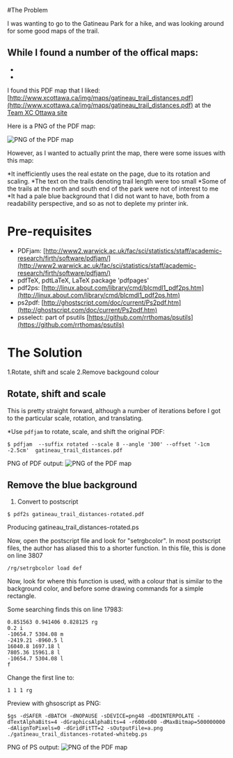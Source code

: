 
#The Problem

I was wanting to go to the Gatineau Park for a hike, and was looking around for some good maps of the trail.

While I found a number of the offical maps:
-
-
-

I found this PDF map that I liked: [http://www.xcottawa.ca/img/maps/gatineau_trail_distances.pdf](http://www.xcottawa.ca/img/maps/gatineau_trail_distances.pdf)
at the [Team XC Ottawa site](http://www.xcottawa.ca/about_us.php)

Here is a PNG of the PDF map:

![PNG of the PDF map](gatineau_trail_distances.png)

However, as I wanted to actually print the map, there were some issues with this map:

*It inefficiently uses the real estate on the page, due to its rotation and scaling.
*The text on the trails denoting trail length were too small
*Some of the trails at the north and south end of the park were not of interest to me
*It had a pale blue background that I did not want to have, both from a readability perspective, and so as not to deplete my printer ink.




# Pre-requisites
* PDFjam: [http://www2.warwick.ac.uk/fac/sci/statistics/staff/academic-research/firth/software/pdfjam/](http://www2.warwick.ac.uk/fac/sci/statistics/staff/academic-research/firth/software/pdfjam/)
* pdfTeX, pdtLaTeX, LaTeX package 'pdfpages'
* pdf2ps: [http://linux.about.com/library/cmd/blcmdl1_pdf2ps.htm](http://linux.about.com/library/cmd/blcmdl1_pdf2ps.htm)
* ps2pdf: [http://ghostscript.com/doc/current/Ps2pdf.htm](http://ghostscript.com/doc/current/Ps2pdf.htm)
* psselect: part of psutils [https://github.com/rrthomas/psutils](https://github.com/rrthomas/psutils)

# The Solution

1.Rotate, shift and scale
2.Remove backgound colour


## Rotate, shift and scale
This is pretty straight forward, although a number of iterations before I got to the particular scale, rotation, and translating.

*Use `pdfjam` to rotate, scale, and shift the original PDF:
```
$ pdfjam  --suffix rotated --scale 8 --angle '300' --offset '-1cm -2.5cm'  gatineau_trail_distances.pdf
```

PNG of PDF output:
![PNG of the PDF map](gatineau_trail_distances-rotated.png)

## Remove the blue background
1. Convert to postscript
```
$ pdf2s gatineau_trail_distances-rotated.pdf
```
Producing gatineau_trail_distances-rotated.ps

Now, open the postscript file and look for "setrgbcolor". In most postscript files, the author has aliased this to a shorter function.
In this file, this is done on line 3807
```
/rg/setrgbcolor load def
```

Now, look for where this function is used, with a colour that is similar to the background color, and before some drawing commands for a simple rectangle.

Some searching finds this on line 17983:
```
0.851563 0.941406 0.828125 rg
0.2 i
-10654.7 5304.08 m
-2419.21 -8960.5 l
16040.8 1697.18 l
7805.36 15961.8 l
-10654.7 5304.08 l
f
```

Change the first line to:
```
1 1 1 rg
```

Preview with ghsoscript as PNG:
```
$gs -dSAFER -dBATCH -dNOPAUSE -sDEVICE=png48 -dDOINTERPOLATE -dTextAlphaBits=4 -dGraphicsAlphaBits=4 -r600x600 -dMaxBitmap=500000000 -dAlignToPixels=0 -dGridFitTT=2 -sOutputFile=a.png ./gatineau_trail_distances-rotated-whitebg.ps
```

PNG of PS output:
![PNG of the PDF map](gatineau_trail_distances-rotated-whitebg.png)


